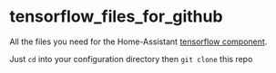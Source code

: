 # tensorflow_files_for_github
All the files you need for the Home-Assistant [tensorflow component](https://www.home-assistant.io/components/image_processing.tensorflow/).

Just `cd` into your configuration directory then `git clone` this repo
